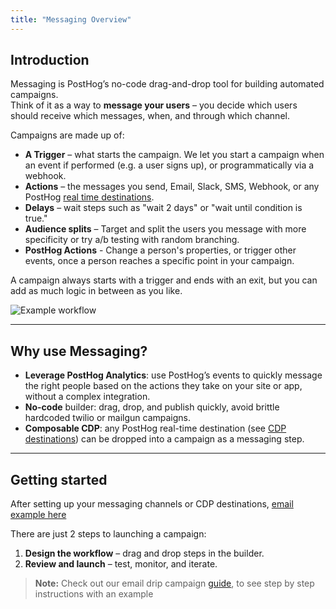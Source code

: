 ```yaml
---
title: "Messaging Overview"
---
```


## Introduction

Messaging is PostHog’s no-code drag-and-drop tool for building automated campaigns.  
Think of it as a way to **message your users** – you decide which users should receive which messages, when, and through which channel.

Campaigns are made up of:

- **A Trigger** – what starts the campaign. We let you start a campaign when an event if performed (e.g. a user signs up), or programmatically via a webhook.
- **Actions** – the messages you send, Email, Slack, SMS, Webhook, or any PostHog [real time destinations](/docs/cdp/destinations).
- **Delays** – wait steps such as "wait 2 days" or "wait until condition is true."
- **Audience splits** – Target and split the users you message with more specificity or try a/b testing with random branching.
- **PostHog Actions** - Change a person's properties, or trigger other events, once a person reaches a specific point in your campaign.

A campaign always starts with a trigger and ends with an exit, but you can add as much logic in between as you like.

![Example workflow](https://res.cloudinary.com/dmukukwp6/image/upload/q_auto,f_auto/complete_onboarding_workflow_09c6e2c6ad.png)

---

## Why use Messaging?

- **Leverage PostHog Analytics**: use PostHog’s events to quickly message the right people based on the actions they take on your site or app, without a complex integration.
- **No-code** builder: drag, drop, and publish quickly, avoid brittle hardcoded twilio or mailgun campaigns.
- **Composable CDP**: any PostHog real-time destination (see [CDP destinations](/docs/cdp/destinations)) can be dropped into a campaign as a messaging step.


---

## Getting started

After setting up your messaging channels or CDP destinations, [email example here](/docs/messaging/set-up/set-up-email)

There are just 2 steps to launching a campaign:

1. **Design the workflow** – drag and drop steps in the builder.
3. **Review and launch** – test, monitor, and iterate.

> **Note:** Check out our email drip campaign [guide](/tutorials/email-drip-campaign), to see step by step instructions with an example